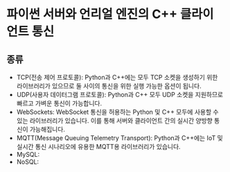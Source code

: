 # 파이썬 서버와 언리얼 엔진의 C++ 클라이언트 통신
## 종류

- TCP(전송 제어 프로토콜): Python과 C++에는 모두 TCP 소켓을 생성하기 위한 라이브러리가 있으므로 둘 사이의 통신을 위한 실행 가능한 옵션이 됩니다.
- UDP(사용자 데이터그램 프로토콜): Python과 C++ 모두 UDP 소켓을 지원하므로 빠르고 가벼운 통신이 가능합니다.
- WebSockets: WebSocket 통신을 허용하는 Python 및 C++ 모두에 사용할 수 있는 라이브러리가 있습니다. 이를 통해 서버와 클라이언트 간의 실시간 양방향 통신이 가능해집니다.
- MQTT(Message Queuing Telemetry Transport): Python과 C++에는 IoT 및 실시간 통신 시나리오에 유용한 MQTT용 라이브러리가 있습니다.
- MySQL:
- NoSQL:
